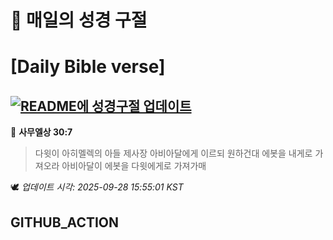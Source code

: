 # 🙏 매일의 성경 구절
# [Daily Bible verse]
## [![README에 성경구절 업데이트](https://github.com/DONGSUKA/first_test/actions/workflows/update-readme-bible.yml/badge.svg)](https://github.com/DONGSUKA/first_test/actions/workflows/update-readme-bible.yml)
<!-- START_BIBLE_VERSE -->
📖 **사무엘상 30:7**
> 다윗이 아히멜렉의 아들 제사장 아비아달에게 이르되 원하건대 에봇을 내게로 가져오라 아비아달이 에봇을 다윗에게로 가져가매

🕊️ _업데이트 시각: 2025-09-28 15:55:01 KST_
  <!-- END_BIBLE_VERSE -->
## GITHUB_ACTION
